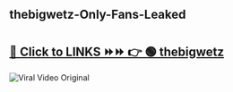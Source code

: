 
 ## thebigwetz-Only-Fans-Leaked

# <h2><a href="https://clipsfans.com/thebigwetz&ref=git">🔗 Click to LINKS ⏩⏩ 👉 🟢 thebigwetz </a></h2>

<a href="https://clipsfans.com/thebigwetz&ref=git" rel="nofollow" data-target="animated-image.originalLink"><img src="https://i.ibb.co.com/xMMVF88/686577567.gif" alt="Viral Video Original" style="max-width: 100%; display: inline-block;" data-target="animated-image.originalImage"></a>
